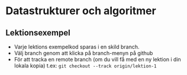 # Datastrukturer och algoritmer
## Lektionsexempel

- Varje lektions exempelkod sparas i en skild branch.
- Välj branch genom att klicka på branch-menyn på github
- För att tracka en remote branch (om du vill få med en ny lektion i din lokala kopia) t.ex: `git checkout --track origin/lektion-1` 
